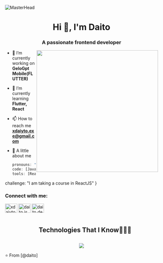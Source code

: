 ![MasterHead](https://cdn.discordapp.com/attachments/1065143032510423140/1225528070937514135/wallpaperflare.com_wallpaper1.jpg?ex=662aaf75&is=66183a75&hm=b6062f94cb7b66f676f267484848f9f74d0eab3b74e9931e1f1740caa357121c&)
<h1 align="center">Hi 👋, I'm Daito</h1>
<h3 align="center">A passionate frontend developer</h3>
<img align="right" alt="" width="400" src="">

- 🔭 I’m currently working on **GeloGpt Mobile(FLUTTER)**

- 🌱 I’m currently learning **Flutter, React**

- 📫 How to reach me **xdaiyto.exe@gmail.com**

- 💬 A little about me 
  ```javascript const Daito = {
  pronouns: "he" | "him",
  code: [Javascript, HTML, CSS],
  tools: [React, Prisma, Mysql , Redux, Node, Jira],
 challenge: "I am taking a course in ReactJS"
}

<h3 align="left">Connect with me:</h3>
<p align="left">
<a href="https://twitter.com/xdaiyto" target="blank"><img align="center" src="https://raw.githubusercontent.com/rahuldkjain/github-profile-readme-generator/master/src/images/icons/Social/twitter.svg" alt="xdaiyto" height="30" width="40" /></a>
<a href="https://instagram.com/daito.js" target="blank"><img align="center" src="https://raw.githubusercontent.com/rahuldkjain/github-profile-readme-generator/master/src/images/icons/Social/instagram.svg" alt="daito.js" height="30" width="40" /></a>
<a href="https://discord.gg/daito.dev" target="blank"><img align="center" src="https://raw.githubusercontent.com/rahuldkjain/github-profile-readme-generator/master/src/images/icons/Social/discord.svg" alt="daito.dev" height="30" width="40" /></a>
</p>


<!--h1 without bottom border-->
<div id="user-content-toc">
  <ul align="center">
    <summary><h2 style="display: inline-block">Technologies That I Know👨🏻‍💻</h2></summary>
  </ul>
</div>
<!--tech stack icons-->
<p align="center">
  <a href="https://skillicons.dev">
    <img src="https://skillicons.dev/icons?i=androidstudio,bitbucket,cs,dart,discord,bots,discordjs,figma,firebase,flutter,git,github,java,js,mysql,nodejs,npm,postman,react,sublime,unity,unreal&perline=14" />
  </a>
</p>

⭐️ From [@daito]
